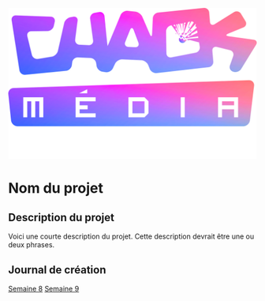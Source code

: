 ![Logo du projet](medias/logo_chaosmedia.svg)

# Nom du projet

## Description du projet

Voici une courte description du projet. Cette description devrait être une ou deux phrases.

## Journal de création

[Semaine 8](journaux/semaine8.md)
[Semaine 9](journaux/semaine9.md)